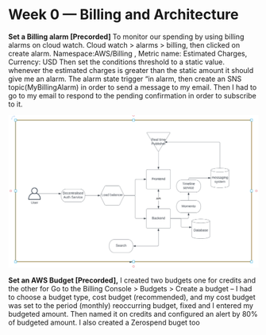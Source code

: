 # Week 0 — Billing and Architecture


**Set a Billing alarm [Precorded]**
To monitor our spending by using billing alarms on cloud watch. Cloud watch > alarms > billing, then clicked on create alarm. Namespace:AWS/Billing , Metric name: Estimated Charges, Currency: USD
Then set the conditions threshold to a static value. whenever the estimated charges is greater than the static amount it should give me an alarm. The alarm state trigger “in alarm, then create an SNS topic(MyBillingAlarm) in order to send a message to my email. Then I had to go to my email to respond to the pending confirmation in order to subscribe to it.
 
![bill](https://github.com/Elochike/aws-bootcamp-cruddur-2023/blob/main/images/conceptua-design.PNG)




**Set an AWS Budget [Precorded],**
I  created two  budgets one for credits and the other for 
Go to the Billing Console > Budgets > Create a budget – I had to choose a budget type, cost budget (recommended), and my cost budget was set to the period (monthly) reoccurring budget, fixed and I entered my budgeted amount. Then named it on credits and configured an alert by 80% of budgeted amount. I also created a Zerospend buget too
 

